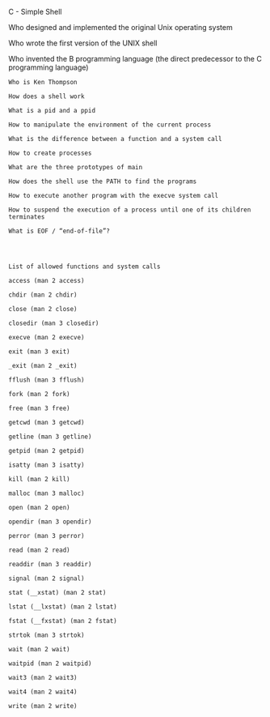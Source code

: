 C - Simple Shell

Who designed and implemented the original Unix operating system

Who wrote the first version of the UNIX shell

Who invented the B programming language (the direct predecessor to the C programming language)

	Who is Ken Thompson

	How does a shell work

	What is a pid and a ppid

	How to manipulate the environment of the current process

	What is the difference between a function and a system call

	How to create processes

	What are the three prototypes of main

	How does the shell use the PATH to find the programs

	How to execute another program with the execve system call

	How to suspend the execution of a process until one of its children terminates

	What is EOF / “end-of-file”?




	List of allowed functions and system calls

	access (man 2 access)

	chdir (man 2 chdir)

	close (man 2 close)

	closedir (man 3 closedir)

	execve (man 2 execve)

	exit (man 3 exit)

	_exit (man 2 _exit)

	fflush (man 3 fflush)

	fork (man 2 fork)

	free (man 3 free)

	getcwd (man 3 getcwd)

	getline (man 3 getline)

	getpid (man 2 getpid)

	isatty (man 3 isatty)

	kill (man 2 kill)

	malloc (man 3 malloc)

	open (man 2 open)

	opendir (man 3 opendir)

	perror (man 3 perror)

	read (man 2 read)

	readdir (man 3 readdir)

	signal (man 2 signal)

	stat (__xstat) (man 2 stat)

	lstat (__lxstat) (man 2 lstat)

	fstat (__fxstat) (man 2 fstat)

	strtok (man 3 strtok)

	wait (man 2 wait)

	waitpid (man 2 waitpid)

	wait3 (man 2 wait3)

	wait4 (man 2 wait4)

	write (man 2 write)
